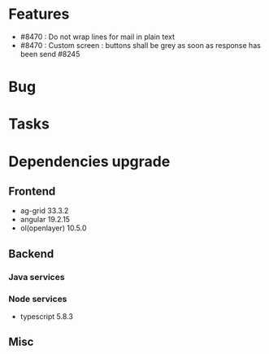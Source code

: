 
# Features

- #8470 : Do not wrap lines for mail in plain text
- #8470 : Custom screen : buttons shall be grey as soon as response has been send #8245

# Bug


# Tasks

  
# Dependencies upgrade

## Frontend

- ag-grid 33.3.2
- angular 19.2.15 
- ol(openlayer) 10.5.0
  
## Backend 

### Java services 


### Node services

 - typescript 5.8.3

## Misc








